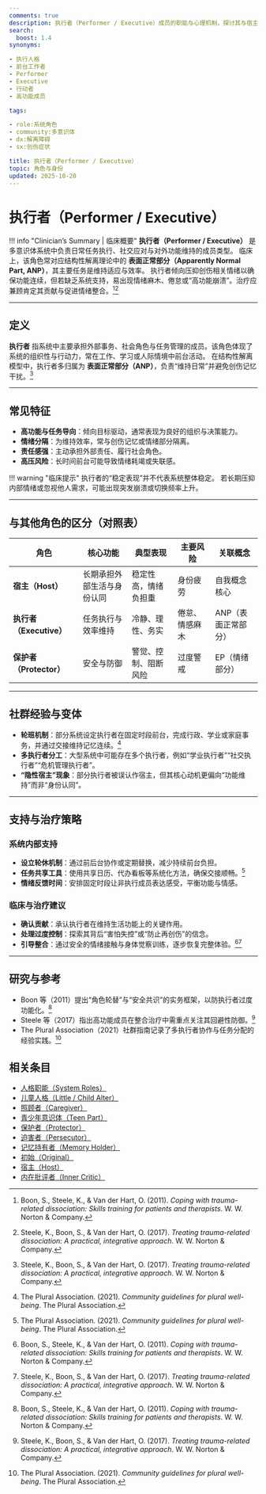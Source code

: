 ```yaml
---
comments: true
description: 执行者（Performer / Executive）成员的职能与心理机制，探讨其与宿主（Host）及保护者（Protector）的关系，以及在解离系统中高功能与情绪隔离的平衡策略。
search:
  boost: 1.4
synonyms:

- 执行人格
- 前台工作者
- Performer
- Executive
- 行动者
- 高功能成员

tags:

- role:系统角色
- community:多意识体
- dx:解离障碍
- sx:创伤症状

title: 执行者（Performer / Executive）
topic: 角色与身份
updated: 2025-10-20
---
```


# 执行者（Performer / Executive）

!!! info "Clinician’s Summary | 临床概要"
    **执行者（Performer / Executive）** 是多意识体系统中负责日常任务执行、社交应对与对外功能维持的成员类型。
    临床上，该角色常对应结构性解离理论中的 **表面正常部分（Apparently Normal Part, ANP）**，其主要任务是维持适应与效率。
    执行者倾向压抑创伤相关情绪以确保功能连续，但若缺乏系统支持，易出现情绪麻木、倦怠或“高功能崩溃”。治疗应兼顾肯定其贡献与促进情绪整合。[^boon2011][^steele2017]

---

## 定义

**执行者** 指系统中主要承担外部事务、社会角色与任务管理的成员。该角色体现了系统的组织性与行动力，常在工作、学习或人际情境中前台活动。
在结构性解离模型中，执行者多归属为 **表面正常部分（ANP）**，负责“维持日常”并避免创伤记忆干扰。[^steele2017]

---

## 常见特征

- **高功能与任务导向**：倾向目标驱动，通常表现为良好的组织与决策能力。
- **情绪分隔**：为维持效率，常与创伤记忆或情绪部分隔离。
- **责任感强**：主动承担外部责任、履行社会角色。
- **高压风险**：长时间前台可能导致情绪耗竭或失联感。

!!! warning "临床提示"
    执行者的“稳定表现”并不代表系统整体稳定。
    若长期压抑内部情绪或忽视他人需求，可能出现突发崩溃或切换频率上升。

---

## 与其他角色的区分（对照表）

| 角色 | 核心功能 | 典型表现 | 主要风险 | 关联概念 |
|------|-----------|-----------|-----------|-----------|
| **宿主（Host）** | 长期承担外部生活与身份认同 | 稳定性高，情绪负担重 | 身份疲劳 | 自我概念核心 |
| **执行者（Executive）** | 任务执行与效率维持 | 冷静、理性、务实 | 倦怠、情感麻木 | ANP（表面正常部分） |
| **保护者（Protector）** | 安全与防御 | 警觉、控制、阻断风险 | 过度警戒 | EP（情绪部分） |

---

## 社群经验与变体

- **轮班机制**：部分系统设定执行者在固定时段前台，完成行政、学业或家庭事务，并通过交接维持记忆连续。[^thepluralassociation2021]
- **多执行者分工**：大型系统中可能存在多个执行者，例如“学业执行者”“社交执行者”“危机管理执行者”。
- **“隐性宿主”现象**：部分执行者被误认作宿主，但其核心动机更偏向“功能维持”而非“身份认同”。

---

## 支持与治疗策略

### 系统内部支持

- **设立轮休机制**：通过前后台协作或定期替换，减少持续前台负担。
- **任务共享工具**：使用共享日历、代办看板等系统化方法，确保交接顺畅。[^thepluralassociation2021]
- **情绪反馈时间**：安排固定时段让非执行成员表达感受，平衡功能与情感。

### 临床与治疗建议

- **确认贡献**：承认执行者在维持生活功能上的关键作用。
- **处理过度控制**：探索其背后“害怕失控”或“防止再创伤”的信念。
- **引导整合**：通过安全的情绪接触与身体觉察训练，逐步恢复完整体验。[^boon2011][^steele2017]

---

## 研究与参考

- Boon 等（2011）提出“角色轮替”与“安全共识”的实务框架，以防执行者过度功能化。[^boon2011]
- Steele 等（2017）指出高功能成员在整合治疗中需重点关注其回避性防御。[^steele2017]
- The Plural Association（2021）社群指南记录了多执行者协作与任务分配的经验实践。[^thepluralassociation2021]

[^boon2011]: Boon, S., Steele, K., & Van der Hart, O. (2011). *Coping with trauma-related dissociation: Skills training for patients and therapists*. W. W. Norton & Company.
[^steele2017]: Steele, K., Boon, S., & Van der Hart, O. (2017). *Treating trauma-related dissociation: A practical, integrative approach*. W. W. Norton & Company.
[^thepluralassociation2021]: The Plural Association. (2021). *Community guidelines for plural well-being*. The Plural Association.
[^isstd2011]: International Society for the Study of Trauma and Dissociation. (2011). *Guidelines for treating dissociative identity disorder in adults, third revision*. *Journal of Trauma & Dissociation, 12*(2), 115–187).

[^boon2011]: Boon, S., Steele, K., & Van der Hart, O. (2011). *Coping with trauma-related dissociation: Skills training for patients and therapists*. W. W. Norton & Company.
[^steele2017]: Steele, K., Boon, S., & Van der Hart, O. (2017). *Treating trauma-related dissociation: A practical, integrative approach*. W. W. Norton & Company.
[^thepluralassociation2021]: The Plural Association. (2021). *Community guidelines for plural well-being*. The Plural Association.
[^isstd2011]: International Society for the Study of Trauma and Dissociation. (2011). *Guidelines for treating dissociative identity disorder in adults, third revision*. Journal of Trauma & Dissociation, 12(2), 115–187.

## 相关条目

- [人格职能（System Roles）](System-Roles.md)
- [儿童人格（Little / Child Alter）](Child-Alter.md)
- [照顾者（Caregiver）](Caregiver.md)
- [青少年意识体（Teen Part）](Teen-Alter.md)
- [保护者（Protector）](Protector.md)
- [迫害者（Persecutor）](Persecutor.md)
- [记忆持有者（Memory Holder）](Memory-Holder.md)
- [初始（Original）](Original.md)
- [宿主（Host）](Host.md)
- [内在批评者（Inner Critic）](Inner-Critic.md)
